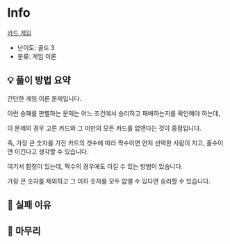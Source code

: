 # Info
[카드 게임](https://boj.kr/16882)

- 난이도: 골드 3
- 분류: 게임 이론

## 💡 풀이 방법 요약

간단한 게임 이론 문제입니다.

이런 승패를 판별하는 문제는 어느 조건에서 승리하고 패배하는지를 확인해야 하는데,

이 문제의 경우 고른 카드와 그 미만의 모든 카드를 없앤다는 것이 중점입니다.

즉, 가장 큰 숫자를 가진 카드의 갯수에 따라 짝수이면 먼저 선택한 사람이 지고, 홀수이면 이긴다고 생각할 수 있습니다.

여기서 함정이 있는데, 짝수의 경우에도 이길 수 있는 방법이 있습니다.

가장 큰 숫자를 제외하고 그 이하 숫자를 모두 없앨 수 있다면 승리할 수 있습니다.

## 👀 실패 이유

## 🙂 마무리
